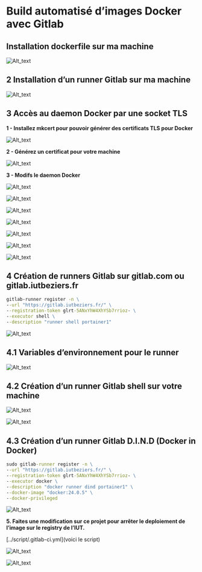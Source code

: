 # Build automatisé d’images Docker avec Gitlab
## Installation dockerfile sur ma machine

![Alt_text](../images/1.png)

## 2 Installation d’un runner Gitlab sur ma machine

![Alt_text](../images/2.png)

## 3 Accès au daemon Docker par une socket TLS

**1 - Installez mkcert pour pouvoir générer des certificats TLS pour Docker**

![Alt_text](../images/3.png)

**2 - Générez un certificat pour votre machine**

![Alt_text](../images/4.png)

**3 - Modifs le daemon Docker**

![Alt_text](../images/5.png)

![Alt_text](../images/6.png)

![Alt_text](../images/7.png)

![Alt_text](../images/8.png)

![Alt_text](../images/9.png)

![Alt_text](../images/10.png)

![Alt_text](../images/11.png)

## 4 Création de runners Gitlab sur gitlab.com ou gitlab.iutbeziers.fr
```cmd
gitlab-runner register -n \
--url "https://gitlab.iutbeziers.fr/" \
--registration-token glrt-5ANxYhW4XhYSb7rrioz- \
--executor shell \
--description "runner shell portainer1"
```
![Alt_text](../images/12.png)

## 4.1 Variables d’environnement pour le runner

![Alt_text](../images/16.png)

## 4.2 Création d’un runner Gitlab shell sur votre machine

![Alt_text](../images/13.png)

![Alt_text](../images/14.png)

## 4.3 Création d’un runner Gitlab D.I.N.D (Docker in Docker)
```cmd
sudo gitlab-runner register -n \
--url "https://gitlab.iutbeziers.fr/" \
--registration-token glrt-5ANxYhW4XhYSb7rrioz- \
--executor docker \
--description "docker runner dind portainer1" \
--docker-image "docker:24.0.5" \
--docker-privileged
```
![Alt_text](../images/15.png)

**5. Faites une modification sur ce projet pour arrêter le deploiement de l’image sur le registry de l’IUT.**

[../script/.gitlab-ci.yml](voici le script)

![Alt_text](../images/17.png)


![Alt_text](../images/18.png)



